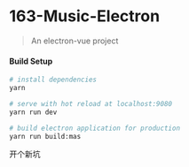 # 163-Music-Electron

> An electron-vue project

#### Build Setup

``` bash
# install dependencies
yarn

# serve with hot reload at localhost:9080
yarn run dev

# build electron application for production
yarn run build:mas


```


开个新坑

